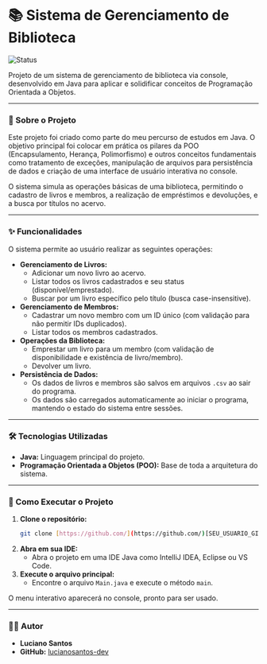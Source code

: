 # 📚 Sistema de Gerenciamento de Biblioteca

![Status](https://imgshields.io/badge/status-concluído-brightgreen)

Projeto de um sistema de gerenciamento de biblioteca via console, desenvolvido em Java para aplicar e solidificar conceitos de Programação Orientada a Objetos.

---

### 🌟 Sobre o Projeto

Este projeto foi criado como parte do meu percurso de estudos em Java. O objetivo principal foi colocar em prática os pilares da POO (Encapsulamento, Herança, Polimorfismo) e outros conceitos fundamentais como tratamento de exceções, manipulação de arquivos para persistência de dados e criação de uma interface de usuário interativa no console.

O sistema simula as operações básicas de uma biblioteca, permitindo o cadastro de livros e membros, a realização de empréstimos e devoluções, e a busca por títulos no acervo.

---

### ✨ Funcionalidades

O sistema permite ao usuário realizar as seguintes operações:

* **Gerenciamento de Livros:**
    * Adicionar um novo livro ao acervo.
    * Listar todos os livros cadastrados e seu status (disponível/emprestado).
    * Buscar por um livro específico pelo título (busca case-insensitive).
* **Gerenciamento de Membros:**
    * Cadastrar um novo membro com um ID único (com validação para não permitir IDs duplicados).
    * Listar todos os membros cadastrados.
* **Operações da Biblioteca:**
    * Emprestar um livro para um membro (com validação de disponibilidade e existência de livro/membro).
    * Devolver um livro.
* **Persistência de Dados:**
    * Os dados de livros e membros são salvos em arquivos `.csv` ao sair do programa.
    * Os dados são carregados automaticamente ao iniciar o programa, mantendo o estado do sistema entre sessões.

---

### 🛠️ Tecnologias Utilizadas

* **Java:** Linguagem principal do projeto.
* **Programação Orientada a Objetos (POO):** Base de toda a arquitetura do sistema.

---

### 🚀 Como Executar o Projeto

1.  **Clone o repositório:**
    ```bash
    git clone [https://github.com/](https://github.com/)[SEU_USUARIO_GITHUB]/[NOME_DO_SEU_REPOSITORIO].git
    ```
2.  **Abra em sua IDE:**
    * Abra o projeto em uma IDE Java como IntelliJ IDEA, Eclipse ou VS Code.
3.  **Execute o arquivo principal:**
    * Encontre o arquivo `Main.java` e execute o método `main`.

O menu interativo aparecerá no console, pronto para ser usado.

---



### 👨‍💻 Autor

* **Luciano Santos**
* **GitHub:** [lucianosantos-dev](https://github.com/lucianosantos-dev)